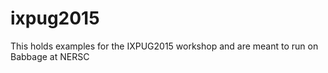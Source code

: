 # ixpug2015
This holds examples for the IXPUG2015 workshop and are meant to run on Babbage at NERSC

